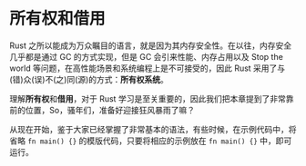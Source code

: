 # 所有权和借用

Rust 之所以能成为万众瞩目的语言，就是因为其内存安全性。在以往，内存安全几乎都是通过 GC 的方式实现，但是 GC 会引来性能、内存占用以及 Stop the world 等问题，在高性能场景和系统编程上是不可接受的，因此 Rust 采用了与(错)众(误)不(之)同(源)的方式：**所有权系统**。

理解**所有权**和**借用**，对于 Rust 学习是至关重要的，因此我们把本章提到了非常靠前的位置，So，骚年们，准备好迎接狂风暴雨了嘛？

从现在开始，鉴于大家已经掌握了非常基本的语法，有些时候，在示例代码中，将省略 `fn main() {}` 的模版代码，只要将相应的示例放在 `fn main() {}` 中，即可运行。
